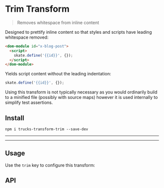 # Trim Transform

> Removes whitespace from inline content 

Designed to prettify inline content so that styles and scripts have leading whitespace removed:

```html
<dom-module id="x-blog-post">
  <script>
    skate.define('{{id}}', {});
  </script>
</dom-module>
```

Yields script content without the leading indentation:

```javascript
skate.define('{{id}}', {});
```

Using this transform is not typically necessary as you would ordinarily build to a minified file (possibly with source maps) however it is used internally to simplify test assertions.

## Install

```
npm i trucks-transform-trim --save-dev
```

***
<!-- @toc -->
***

## Usage

Use the `trim` key to configure this transform:

<? @source {javascript=s/(\.\.\/)+lib\/index/trucks-compiler/gm} usage.js ?>

## API

<? @exec mkapi src/index.js --level=3 ?>

<? @include ../../../documents/license.md ?>
<? @include ../../../documents/links.md ?>
